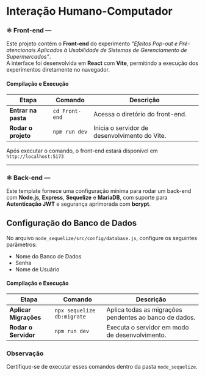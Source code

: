 # Interação Humano-Computador

### ⚛️ Front-end —

Este projeto contém o **Front-end** do experimento *“Efeitos Pop-out e Pré-atencionais Aplicados à Usabilidade de Sistemas de Gerenciamento de Supermercados”*.  
A interface foi desenvolvida em **React** com **Vite**, permitindo a execução dos experimentos diretamente no navegador.


#### Compilação e Execução

| **Etapa**           | **Comando**      | **Descrição**                                      |
|---------------------|------------------|----------------------------------------------------|
| **Entrar na pasta** | `cd Front-end`   | Acessa o diretório do front-end.                   |
| **Rodar o projeto** | `npm run dev`    | Inicia o servidor de desenvolvimento do Vite.      |

Após executar o comando, o front-end estará disponível em `http://localhost:5173`


---

### ⚛️ Back-end —

Este template fornece uma configuração mínima para rodar um back-end com **Node.js**, **Express**, **Sequelize** e **MariaDB**, com suporte para **Autenticação JWT** e segurança aprimorada com **bcrypt**. 

## Configuração do Banco de Dados

No arquivo `node_sequelize/src/config/database.js`, configure os seguintes parâmetros:

- Nome do Banco de Dados
- Senha
- Nome de Usuário

#### Compilação e Execução

| **Etapa**             | **Comando**               | **Descrição**                                                                                           |
|-----------------------|---------------------------|-------------------------------------------------------------------------------------------------------|
| **Aplicar Migrações** | `npx sequelize db:migrate` | Aplica todas as migrações pendentes ao banco de dados.                                               |
| **Rodar o Servidor**  | `npm run dev`             | Executa o servidor em modo de desenvolvimento.                                                        |

### Observação

Certifique-se de executar esses comandos dentro da pasta `node_sequelize`.


